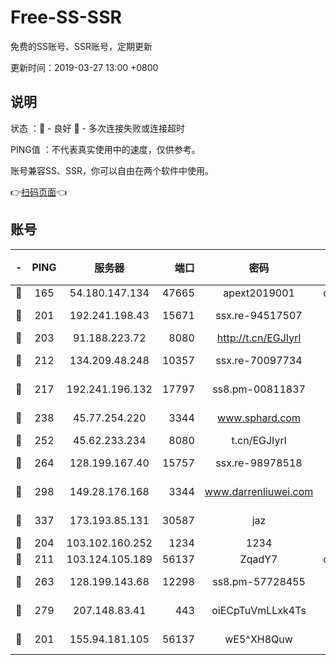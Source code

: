 # Free-SS-SSR

免费的SS账号、SSR账号，定期更新

更新时间：2019-03-27 13:00 +0800

## 说明

状态     ：🙂 - 良好 🙁 - 多次连接失败或连接超时

PING值   ：不代表真实使用中的速度，仅供参考。

账号兼容SS、SSR，你可以自由在两个软件中使用。

👉[扫码页面](https://liesauer.github.io/Free-SS-SSR/)👈

## 账号

|-|PING|服务器|端口|密码|加密方式|区域|
|:----:|:----:|:-----:|-----:|:----:|:----:|:----:|
|🙂|165|54.180.147.134|47665|apext2019001|chacha20|KR|
|🙂|201|192.241.198.43|15671|ssx.re-94517507|aes-256-cfb|US|
|🙂|203|91.188.223.72|8080|http://t.cn/EGJIyrl|rc4-md5|RU|
|🙂|212|134.209.48.248|10357|ssx.re-70097734|aes-256-cfb|US|
|🙂|217|192.241.196.132|17797|ss8.pm-00811837|aes-256-cfb|US|
|🙂|238|45.77.254.220|3344|www.sphard.com|aes-256-cfb|SG|
|🙂|252|45.62.233.234|8080|t.cn/EGJIyrl|rc4-md5|CA|
|🙂|264|128.199.167.40|15757|ssx.re-98978518|aes-256-cfb|SG|
|🙂|298|149.28.176.168|3344|www.darrenliuwei.com|aes-256-cfb|AU|
|🙂|337|173.193.85.131|30587|jaz|aes-256-cfb|US|
|🙂|204|103.102.160.252|1234|1234|rc4-md5|JP|
|🙂|211|103.124.105.189|56137|ZqadY7|chacha20|US|
|🙂|263|128.199.143.68|12298|ss8.pm-57728455|aes-256-cfb|SG|
|🙂|279|207.148.83.41|443|oiECpTuVmLLxk4Ts|aes-256-cfb|AU|
|🙁|201|155.94.181.105|56137|wE5^XH8Quw|aes-256-cfb|US|
